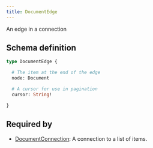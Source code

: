 ```yaml
---
title: DocumentEdge
---
```


An edge in a connection

## Schema definition
```graphql
type DocumentEdge {

  # The item at the end of the edge
  node: Document

  # A cursor for use in pagination
  cursor: String!

}
```

## Required by
* [DocumentConnection](graphql/schema/documentconnection.md): A connection to a list of items.
